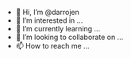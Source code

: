 - 👋 Hi, I’m @darrojen
- 👀 I’m interested in ...
- 🌱 I’m currently learning ...
- 💞️ I’m looking to collaborate on ...
- 📫 How to reach me ...

<!---
darrojen/darrojen is a ✨ special ✨ repository because its `README.md` (this file) appears on your GitHub profile.
You can click the Preview link to take a look at your changes.
--->
